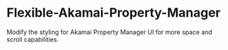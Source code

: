 # Flexible-Akamai-Property-Manager
Modify the styling for Akamai Property Manager UI for more space and scroll capabilities.
